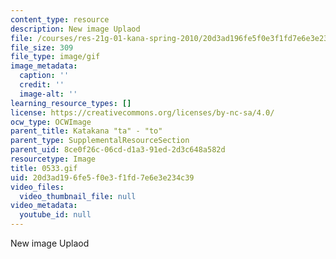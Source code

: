 ```yaml
---
content_type: resource
description: New image Uplaod
file: /courses/res-21g-01-kana-spring-2010/20d3ad196fe5f0e3f1fd7e6e3e234c39_0533.gif
file_size: 309
file_type: image/gif
image_metadata:
  caption: ''
  credit: ''
  image-alt: ''
learning_resource_types: []
license: https://creativecommons.org/licenses/by-nc-sa/4.0/
ocw_type: OCWImage
parent_title: Katakana "ta" - "to"
parent_type: SupplementalResourceSection
parent_uid: 8ce0f26c-06cd-d1a3-91ed-2d3c648a582d
resourcetype: Image
title: 0533.gif
uid: 20d3ad19-6fe5-f0e3-f1fd-7e6e3e234c39
video_files:
  video_thumbnail_file: null
video_metadata:
  youtube_id: null
---
```

New image Uplaod